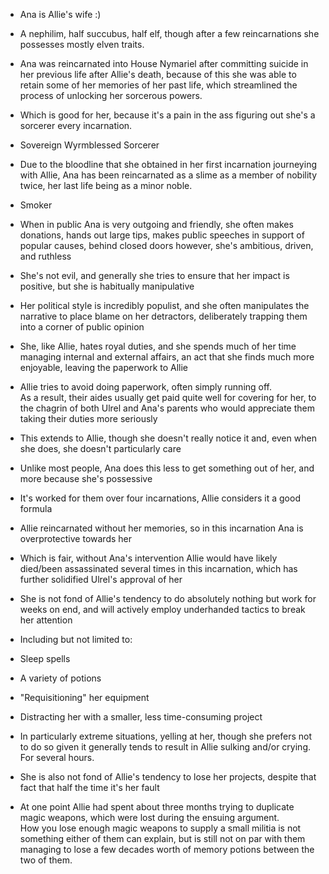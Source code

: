 - Ana is Allie's wife :)
- A nephilim, half succubus, half elf, though after a few reincarnations she possesses mostly elven traits.
- Ana was reincarnated into House Nymariel after committing suicide in her previous life after Allie's death, because of this she was able to retain some of her memories of her past life, which streamlined the process of unlocking her sorcerous powers.  
- Which is good for her, because it's a pain in the ass figuring out she's a sorcerer every incarnation.
- Sovereign Wyrmblessed Sorcerer

- Due to the bloodline that she obtained in her first incarnation journeying with Allie, Ana has been reincarnated as a slime as a member of nobility twice, her last life being as a minor noble.

- Smoker
- When in public Ana is very outgoing and friendly, she often makes donations, hands out large tips, makes public speeches in support of popular causes, behind closed doors however, she's ambitious, driven, and ruthless

- She's not evil, and generally she tries to ensure that her impact is positive, but she is habitually manipulative
- Her political style is incredibly populist, and she often manipulates the narrative to place blame on her detractors, deliberately trapping them into a corner of public opinion
- She, like Allie, hates royal duties, and she spends much of her time managing internal and external affairs, an act that she finds much more enjoyable, leaving the paperwork to Allie

- Allie tries to avoid doing paperwork, often simply running off.  
    As a result, their aides usually get paid quite well for covering for her, to the chagrin of both Ulrel and Ana's parents who would appreciate them taking their duties more seriously

- This extends to Allie, though she doesn't really notice it and, even when she does, she doesn't particularly care

- Unlike most people, Ana does this less to get something out of her, and more because she's possessive
- It's worked for them over four incarnations, Allie considers it a good formula

- Allie reincarnated without her memories, so in this incarnation Ana is overprotective towards her

- Which is fair, without Ana's intervention Allie would have likely died/been assassinated several times in this incarnation, which has further solidified Ulrel's approval of her

- She is not fond of Allie's tendency to do absolutely nothing but work for weeks on end, and will actively employ underhanded tactics to break her attention

- Including but not limited to:

- Sleep spells
- A variety of potions
- "Requisitioning" her equipment
- Distracting her with a smaller, less time-consuming project
- In particularly extreme situations, yelling at her, though she prefers not to do so given it generally tends to result in Allie sulking and/or crying.  
    For several hours.

- She is also not fond of Allie's tendency to lose her projects, despite that fact that half the time it's her fault

- At one point Allie had spent about three months trying to duplicate magic weapons, which were lost during the ensuing argument.  
    How you lose enough magic weapons to supply a small militia is not something either of them can explain, but is still not on par with them managing to lose a few decades worth of memory potions between the two of them.